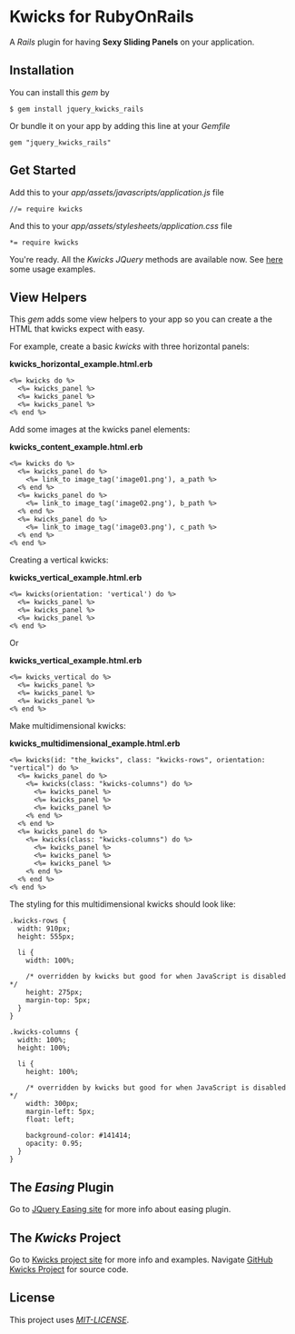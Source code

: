 # Kwicks for RubyOnRails
A *Rails* plugin for having <b>Sexy Sliding Panels</b> on your application. 

## Installation
You can install this *gem* by

    $ gem install jquery_kwicks_rails

Or bundle it on your app by adding this line at your *Gemfile*

    gem "jquery_kwicks_rails"
    

## Get Started
Add this to your *app/assets/javascripts/application.js* file

    //= require kwicks

And this to your *app/assets/stylesheets/application.css* file

    *= require kwicks

You're ready. All the *Kwicks* *JQuery* methods are available now.
See [here](http://devsmash.com/projects/kwicks/examples/horizontal) some usage examples.

## View Helpers
This *gem* adds some view helpers to your app so you can create a the HTML that kwicks expect with easy.

For example, create a basic *kwicks* with three horizontal panels:

**kwicks_horizontal_example.html.erb**

    <%= kwicks do %>
      <%= kwicks_panel %>
      <%= kwicks_panel %>
      <%= kwicks_panel %>
    <% end %>

Add some images at the kwicks panel elements:

**kwicks_content_example.html.erb**

    <%= kwicks do %>
      <%= kwicks_panel do %>
        <%= link_to image_tag('image01.png'), a_path %>
      <% end %>
      <%= kwicks_panel do %>
        <%= link_to image_tag('image02.png'), b_path %>
      <% end %>
      <%= kwicks_panel do %>
        <%= link_to image_tag('image03.png'), c_path %>
      <% end %>
    <% end %>

Creating a vertical kwicks:

**kwicks_vertical_example.html.erb**

    <%= kwicks(orientation: 'vertical') do %>
      <%= kwicks_panel %>
      <%= kwicks_panel %>
      <%= kwicks_panel %>
    <% end %>

Or

**kwicks_vertical_example.html.erb**

    <%= kwicks_vertical do %>
      <%= kwicks_panel %>
      <%= kwicks_panel %>
      <%= kwicks_panel %>
    <% end %>

Make multidimensional kwicks:

**kwicks_multidimensional_example.html.erb**

    <%= kwicks(id: "the_kwicks", class: "kwicks-rows", orientation: "vertical") do %>
      <%= kwicks_panel do %>
        <%= kwicks(class: "kwicks-columns") do %>
          <%= kwicks_panel %>
          <%= kwicks_panel %>
          <%= kwicks_panel %>
        <% end %>
      <% end %>
      <%= kwicks_panel do %>
        <%= kwicks(class: "kwicks-columns") do %>
          <%= kwicks_panel %>
          <%= kwicks_panel %>
          <%= kwicks_panel %>
        <% end %>
      <% end %>
    <% end %>

The styling for this multidimensional kwicks should look like:

    .kwicks-rows {
      width: 910px;
      height: 555px;

      li {
        width: 100%;

        /* overridden by kwicks but good for when JavaScript is disabled */
        height: 275px;
        margin-top: 5px;
      }
    }

    .kwicks-columns {
      width: 100%;
      height: 100%;

      li {
        height: 100%;

        /* overridden by kwicks but good for when JavaScript is disabled */
        width: 300px;
        margin-left: 5px;
        float: left;

        background-color: #141414;
        opacity: 0.95; 
      }
    }


## The *Easing* Plugin
Go to [JQuery Easing site](http://gsgd.co.uk/sandbox/jquery/easing/) for more info about easing plugin.

## The *Kwicks* Project
Go to [Kwicks project site](http://devsmash.com/projects/kwicks) for more info and examples.
Navigate [GitHub Kwicks Project](https://github.com/jmar777/kwicks) for source code.

## License
This project uses [*MIT-LICENSE*](http://en.wikipedia.org/wiki/MIT_License).
